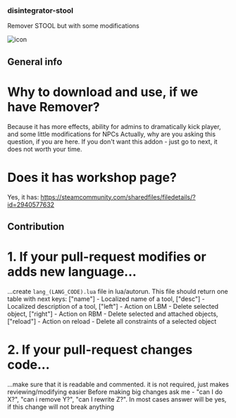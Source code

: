 ### disintegrator-stool
Remover STOOL but with some modifications

![icon](https://user-images.githubusercontent.com/71168720/222167618-40e38f4c-54c0-4986-8849-a45a77a1c7e0.gif)

## General info
# Why to download and use, if we have Remover?
Because it has more effects, ability for admins to dramatically kick player, and some little modifications for NPCs
Actually, why are you asking this question, if you are here. If you don't want this addon - just go to next, it does not worth your time.

# Does it has workshop page?
Yes, it has:
https://steamcommunity.com/sharedfiles/filedetails/?id=2940577632

## Contribution
# 1. If your pull-request modifies or adds new language...
...create `lang_(LANG_CODE).lua` file in lua/autorun.
This file should return one table with next keys:
  ["name"] - Localized name of a tool,
  ["desc"] - Localized description of a tool,
  ["left"] - Action on LBM - Delete selected object,
  ["right"] - Action on RBM - Delete selected and attached objects,
  ["reload"] - Action on reload - Delete all constraints of a selected object

# 2. If your pull-request changes code...
...make sure that it is readable and commented. it is not required, just makes reviewing/modifying easier
Before making big changes ask me - "can I do X?", "can i remove Y?", "can I rewrite Z?". In most cases answer will be yes, if this change will not break anything
